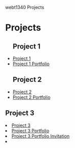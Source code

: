 webt1340 Projects
<h1> Projects</h1>
<ul>
<h2>Project 1</h2>
    <li><a href="project1/icons.ai">Project 1</a></li>
    <li><a href="project1/iconsport.ai">Project 1 Portfolio</a></li>
<h2>Project 2</h2>
    <li><a href="project2/poster.ai">Project 2</a></li>
    <li><a href="project2/portfolio2.ai">Project 2 Portfolio</a></li>
    </ul>
<h2>Project 3</h2>
    <li><a href="project3/cafe-logo.ai">Project 3</a></li>
    <li><a href="project3/portfolio3.ai">Project 3 Portfolio</a></li>
    <li><a href="project3/portfolio3invitation.ai">Project 3 Portfolio Invitation<a><li>
</ul>



